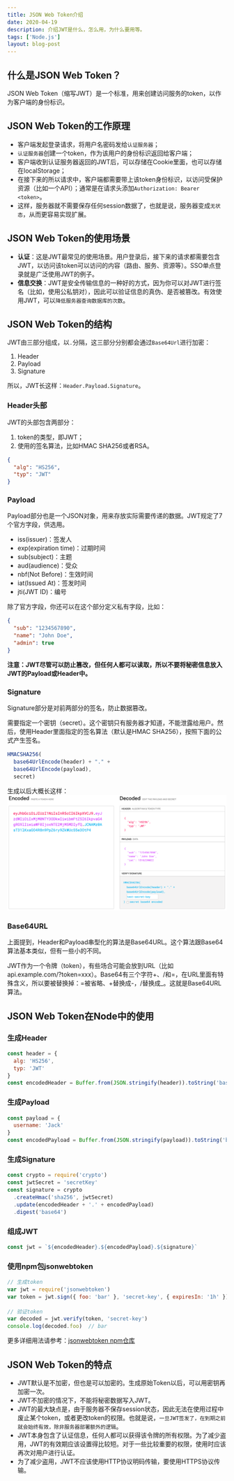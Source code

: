 ```yaml
---
title: JSON Web Token介绍
date: 2020-04-19
description: 介绍JWT是什么，怎么用，为什么要用等。
tags: ['Node.js']
layout: blog-post
---
```


## 什么是JSON Web Token？
JSON Web Token（缩写JWT）是一个标准，用来创建访问服务的token，以作为客户端的身份标识。


## JSON Web Token的工作原理
- 客户端发起登录请求，将用户名密码发给`认证服务器`；
- `认证服务器`创建一个token，作为该用户的身份标识返回给客户端；
- 客户端收到认证服务器返回的JWT后，可以存储在Cookie里面，也可以存储在localStorage；
- 在接下来的所以请求中，客户端都需要带上该token身份标识，以访问受保护资源（比如一个API）；通常是在请求头添加`Authorization: Bearer <token>`。
- 这样，服务器就不需要保存任何session数据了，也就是说，服务器变成`无状态`，从而更容易实现扩展。


## JSON Web Token的使用场景
- **认证**：这是JWT最常见的使用场景。用户登录后，接下来的请求都需要包含JWT，以访问该token可以访问的内容（路由、服务、资源等）。SSO单点登录就是广泛使用JWT的例子。
- **信息交换**：JWT是安全传输信息的一种好的方式，因为你可以对JWT进行签名（比如，使用公私钥对），因此可以验证信息的真伪、是否被篡改。有效使用JWT，可以`降低服务器查询数据库的次数`。


## JSON Web Token的结构
JWT由三部分组成，以`.`分隔，这三部分分别都会通过`Base64Url`进行加密：

1. Header
2. Payload
3. Signature

所以，JWT长这样：`Header.Payload.Signature`。

### Header头部
JWT的头部包含两部分：

1. token的类型，即JWT；
2. 使用的签名算法，比如HMAC SHA256或者RSA。

```json
{
  "alg": "HS256",
  "typ": "JWT"
}
```

### Payload
Payload部分也是一个JSON对象，用来存放实际需要传递的数据。JWT规定了7个官方字段，供选用。
- iss(issuer)：签发人
- exp(expiration time)：过期时间
- sub(subject)：主题
- aud(audience)：受众
- nbf(Not Before)：生效时间
- iat(Issued At)：签发时间
- jti(JWT ID)：编号

除了官方字段，你还可以在这个部分定义私有字段，比如：
```json
{
  "sub": "1234567890",
  "name": "John Doe",
  "admin": true
}
```

**注意：JWT尽管可以防止篡改，但任何人都可以读取，所以不要将秘密信息放入JWT的Payload或Header中。**

### Signature
Signature部分是对前两部分的签名，防止数据篡改。

需要指定一个密钥（secret）。这个密钥只有服务器才知道，不能泄露给用户。然后，使用Header里面指定的签名算法（默认是HMAC SHA256），按照下面的公式产生签名。
```javascript
HMACSHA256(
  base64UrlEncode(header) + "." +
  base64UrlEncode(payload),
  secret)
```

生成以后大概长这样：
![jwt例子](../assets/Nodejs/001_jwt.png)

### Base64URL
上面提到，Header和Payload串型化的算法是Base64URL。这个算法跟Base64算法基本类似，但有一些小的不同。

JWT作为一个令牌（token），有些场合可能会放到URL（比如api.example.com/?token=xxx）。Base64有三个字符+、/和=，在URL里面有特殊含义，所以要被替换掉：=被省略、+替换成-，/替换成_。这就是Base64URL算法。


## JSON Web Token在Node中的使用
### 生成Header
```javascript
const header = {
  alg: 'HS256',
  typ: 'JWT'
}
const encodedHeader = Buffer.from(JSON.stringify(header)).toString('base64')
```

### 生成Payload
```javascript
const payload = {
  username: 'Jack'
}
const encodedPayload = Buffer.from(JSON.stringify(payload)).toString('base64')
```

### 生成Signature
```javascript
const crypto = require('crypto')
const jwtSecret = 'secretKey'
const signature = crypto
  .createHmac('sha256', jwtSecret)
  .update(encodedHeader + '.' + encodedPayload)
  .digest('base64')
```

### 组成JWT
```javascript
const jwt = `${encodedHeader}.${encodedPayload}.${signature}`
```

### 使用npm包jsonwebtoken
```javascript
// 生成token
var jwt = require('jsonwebtoken')
var token = jwt.sign({ foo: 'bar' }, 'secret-key', { expiresIn: '1h' })

// 验证token
var decoded = jwt.verify(token, 'secret-key')
console.log(decoded.foo)  // bar
```

更多详细用法请参考：[jsonwebtoken npm仓库](https://www.npmjs.com/package/jsonwebtoken)


## JSON Web Token的特点
- JWT默认是不加密，但也是可以加密的。生成原始Token以后，可以用密钥再加密一次。
- JWT不加密的情况下，不能将秘密数据写入JWT。
- JWT的最大缺点是，由于服务器不保存session状态，因此无法在使用过程中废止某个token，或者更改token的权限。也就是说，`一旦JWT签发了，在到期之前就会始终有效，除非服务器部署额外的逻辑`。
- JWT本身包含了认证信息，任何人都可以获得该令牌的所有权限。为了减少盗用，JWT的有效期应该设置得比较短。对于一些比较重要的权限，使用时应该再次对用户进行认证。
- 为了减少盗用，JWT不应该使用HTTP协议明码传输，要使用HTTPS协议传输。
